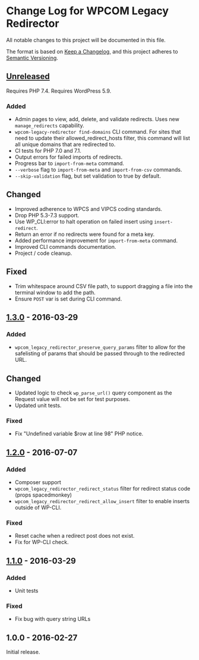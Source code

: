 # Change Log for WPCOM Legacy Redirector

All notable changes to this project will be documented in this file.

The format is based on [Keep a Changelog](https://keepachangelog.com/en/1.0.0/), and this project adheres to [Semantic Versioning](https://semver.org/spec/v2.0.0.html).

## [Unreleased]

Requires PHP 7.4.
Requires WordPress 5.9.

### Added
- Admin pages to view, add, delete, and validate redirects. Uses new `manage_redirects` capability. 
- `wpcom-legacy-redirector find-domains` CLI command. For sites that need to update their allowed_redirect_hosts filter, this command will list all unique domains that are redirected to.
- CI tests for PHP 7.0 and 7.1.
- Output errors for failed imports of redirects.
- Progress bar to `import-from-meta` command.
- `--verbose` flag to `import-from-meta` and `import-from-csv` commands.
- `--skip-validation` flag, but set validation to true by default.

## Changed
- Improved adherence to WPCS and VIPCS coding standards.
- Drop PHP 5.3-7.3 support.
- Use WP_CLI:error to halt operation on failed insert using `insert-redirect`.
- Return an error if no redirects were found for a meta key.
- Added performance improvement for `import-from-meta` command.
- Improved CLI commands documentation.
- Project / code cleanup.

## Fixed
- Trim whitespace around CSV file path, to support dragging a file into the terminal window to add the path.
- Ensure `POST` var is set during CLI command.

## [1.3.0] - 2016-03-29

### Added
- `wpcom_legacy_redirector_preserve_query_params` filter to allow for the safelisting of params that should be passed through to the redirected URL.

## Changed
- Updated logic to check `wp_parse_url()` query component as the Request value will not be set for test purposes.
- Updated unit tests.

### Fixed
- Fix "Undefined variable $row at line 98" PHP notice.

## [1.2.0] - 2016-07-07

### Added

- Composer support
- `wpcom_legacy_redirector_redirect_status` filter for redirect status code (props spacedmonkey)
- `wpcom_legacy_redirector_redirect_allow_insert` filter to enable inserts outside of WP-CLI.

### Fixed
- Reset cache when a redirect post does not exist.
- Fix for WP-CLI check.

## [1.1.0] - 2016-03-29

### Added
- Unit tests

### Fixed
- Fix bug with query string URLs

## 1.0.0 - 2016-02-27

Initial release.

[Unreleased]: https://github.com/Automattic/WPCOM-Legacy-Redirector/compare/1.3.0...HEAD
[1.3.0]: https://github.com/Automattic/WPCOM-Legacy-Redirector/compare/1.2.0...1.3.0
[1.2.0]: https://github.com/Automattic/WPCOM-Legacy-Redirector/compare/1.1.0...1.2.0
[1.1.0]: https://github.com/Automattic/WPCOM-Legacy-Redirector/compare/1.0.0...1.1.0
